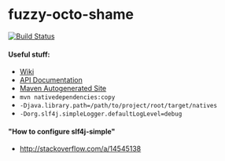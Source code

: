 # fuzzy-octo-shame
[![Build Status](https://travis-ci.org/virtuoushub/fuzzy-octo-shame.svg?branch=master)](https://travis-ci.org/virtuoushub/fuzzy-octo-shame)
#### Useful stuff:

* [Wiki](wiki)
* [API Documentation](apidocs/index.html)
* [Maven Autogenerated Site](mvn-site/index.html)
* `mvn nativedependencies:copy`
* `-Djava.library.path=/path/to/project/root/target/natives`
* `-Dorg.slf4j.simpleLogger.defaultLogLevel=debug`

#### "How to configure slf4j-simple"
* http://stackoverflow.com/a/14545138

